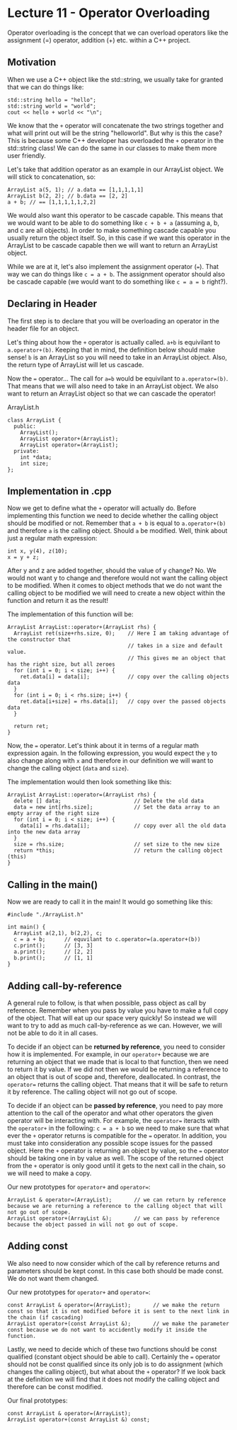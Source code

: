 # Lecture 11 - Operator Overloading
Operator overloading is the concept that we can overload operators like the assignment (=) operator, addition (+) etc. within a C++ project.

## Motivation
When we use a C++ object like the std::string, we usually take for granted that we can do things like: 
```
std::string hello = "hello"; 
std::string world = "world"; 
cout << hello + world << "\n";
```
We know that the `+` operator will concatenate the two strings together and what will print out will be the string "helloworld". But why is this the case? This is because some C++ developer has overloaded the `+` operator in the std::string class! We can do the same in our classes to make them more user friendly.

Let's take that addition operator as an example in our ArrayList object. We will stick to concatenation, so:

```
ArrayList a(5, 1); // a.data == [1,1,1,1,1]
ArrayList b(2, 2); // b.data == [2, 2]
a + b; // == [1,1,1,1,1,2,2]
```
We would also want this operator to be cascade capable. This means that we would want to be able to do something like `c + b + a` (assuming a, b, and c are all objects). In order to make something cascade capable you usually return the object itself. So, in this case if we want this operator in the ArrayList to be cascade capable then we will want to return an ArrayList object. 

While we are at it, let's also implement the assignment operator (`=`). That way we can do things like `c = a + b`. The assignment operator should also be cascade capable (we would want to do something like `c = a = b` right?). 

## Declaring in Header
The first step is to declare that you will be overloading an operator in the header file for an object. 

Let's thing about how the `+` operator is actually called. `a+b` is equivilant to `a.operator+(b)`. Keeping that in mind, the definition below should make sense! `b` is an ArrayList so you will need to take in an ArrayList object. Also, the return type of ArrayList will let us cascade. 

Now the `=` operator... The call for `a=b` would be equivilant to `a.operator=(b)`. That means that we will also need to take in an ArrayList object. We also want to return an ArrayList object so that we can cascade the operator! 

ArrayList.h
```
class ArrayList {
  public: 
    ArrayList(); 
    ArrayList operator+(ArrayList); 
    ArrayList operator=(ArrayList);
  private:
    int *data; 
    int size;
};
```

## Implementation in .cpp
Now we get to define what the `+` operator will actually do. Before implementing this function we need to decide whether the calling object should be modified or not. Remember that `a + b` is equal to `a.operator+(b)` and therefore `a` is the calling object. Should `a` be modified. Well, think about just a regular math expression: 
```
int x, y(4), z(10);
x = y + z; 
```
After y and z are added together, should the value of y change? No. We would not want y to change and therefore would not want the calling object to be modified. When it comes to object methods that we do not want the calling object to be modified we will need to create a new object within the function and return it as the result! 

The implementation of this function will be: 
```
ArrayList ArrayList::operator+(ArrayList rhs) {
  ArrayList ret(size+rhs.size, 0);    // Here I am taking advantage of the constructor that 
                                      // takes in a size and default value. 
                                      // This gives me an object that has the right size, but all zeroes
  for (int i = 0; i < size; i++) {
    ret.data[i] = data[i];            // copy over the calling objects data
  }
  for (int i = 0; i < rhs.size; i++) {
    ret.data[i+size] = rhs.data[i];   // copy over the passed objects data
  }
  
  return ret;
}
```

Now, the `=` operator. Let's think about it in terms of a regular math expression again. In the following expression, you would expect the `y` to also change along with `x` and therefore in our definition we will want to change the calling object (`data` and `size`). 

The implementation would then look something like this: 
```
ArrayList ArrayList::operator=(ArrayList rhs) {
  delete [] data;                       // Delete the old data
  data = new int[rhs.size];             // Set the data array to an empty array of the right size
  for (int i = 0; i < size; i++) {
    data[i] = rhs.data[i];              // copy over all the old data into the new data array
  }
  size = rhs.size;                      // set size to the new size
  return *this;                         // return the calling object (this)
}
```

## Calling in the main()
Now we are ready to call it in the main! It would go something like this: 
```
#include "./ArrayList.h"

int main() {
  ArrayList a(2,1), b(2,2), c; 
  c = a + b;      // equvilant to c.operator=(a.operator+(b))
  c.print();      // [3, 3] 
  a.print();      // [2, 2]
  b.print();      // [1, 1]
}
```

## Adding call-by-reference
A general rule to follow, is that when possible, pass object as call by reference. Remember when you pass by value you have to make a full copy of the object. That will eat up our space very quickly! So instead we will want to try to add as much call-by-reference as we can. However, we will not be able to do it in all cases. 

To decide if an object can be **returned by reference**, you need to consider how it is implemented. For example, in our `operator+` because we are returning an object that we made that is local to that function, then we need to return it by value. If we did not then we would be returning a reference to an object that is out of scope and, therefore, deallocated. In contrast, the `operator=` returns the calling object. That means that it will be safe to return it by reference. The calling object will not go out of scope.

To decide if an object can be **passed by reference**, you need to pay more attention to the call of the operator and what other operators the given operator will be interacting with. For example, the `operator=` iteracts with the `operator+` in the following: `c = a + b` so we need to make sure that what ever the `+` operator returns is compatible for the `=` operator. In addition, you must take into consideration any possible scope issues for the passed object. Here the `+` operator is returning an object by value, so the `=` operator should be taking one in by value as well. The scope of the returned object from the `+` operator is only good until it gets to the next call in the chain, so we will need to make a copy. 

Our new prototypes for `operator+` and `operator=`: 
```
ArrayList & operator=(ArrayList);       // we can return by reference because we are returning a reference to the calling object that will not go out of scope.
ArrayList operator+(ArrayList &);       // we can pass by reference because the object passed in will not go out of scope. 
```

## Adding const
We also need to now consider which of the call by reference returns and parameters should be kept const. In this case both should be made const. We do not want them changed. 

Our new prototypes for `operator+` and `operator=`: 
```
const ArrayList & operator=(ArrayList);       // we make the return const so that it is not modified before it is sent to the next link in the chain (if cascading)
ArrayList operator+(const ArrayList &);       // we make the parameter const because we do not want to accidently modify it inside the function. 
```

Lastly, we need to decide which of these two functions should be const qualified (constant object should be able to call). Certainly the `=` operator should not be const qualified since its only job is to do assignment (which changes the calling object), but what about the `+` operator? If we look back at the definition we will find that it does not modify the calling object and therefore can be const modified. 

Our final prototypes: 
```
const ArrayList & operator=(ArrayList);
ArrayList operator+(const ArrayList &) const;       
```
